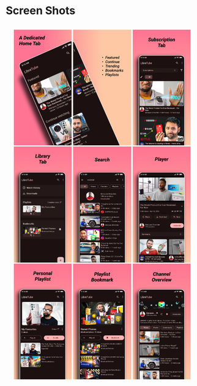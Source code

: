 # Screen Shots

<div align="center" style="width:100%; display:flex; justify-content:space-between;">

[<img src="fastlane/metadata/android/en-US/images/phoneScreenshots/Screenshot_1.jpg" width=30% alt="Home">](fastlane/metadata/android/en-US/images/phoneScreenshots/Screenshot_1.jpg)
[<img src="fastlane/metadata/android/en-US/images/phoneScreenshots/Screenshot_2.jpg" width=30% alt="Home">](fastlane/metadata/android/en-US/images/phoneScreenshots/Screenshot_2.jpg)
[<img src="fastlane/metadata/android/en-US/images/phoneScreenshots/Screenshot_3.jpg" width=30% alt="Subscriptions">](fastlane/metadata/android/en-US/images/phoneScreenshots/Screenshot_3.jpg)
[<img src="fastlane/metadata/android/en-US/images/phoneScreenshots/Screenshot_4.jpg" width=30% alt="Library">](fastlane/metadata/android/en-US/images/phoneScreenshots/Screenshot_4.jpg)
[<img src="fastlane/metadata/android/en-US/images/phoneScreenshots/Screenshot_5.jpg" width=30% alt="Home">](fastlane/metadata/android/en-US/images/phoneScreenshots/Screenshot_5.jpg)
[<img src="fastlane/metadata/android/en-US/images/phoneScreenshots/Screenshot_6.jpg" width=30% alt="Home">](fastlane/metadata/android/en-US/images/phoneScreenshots/Screenshot_6.jpg)
[<img src="fastlane/metadata/android/en-US/images/phoneScreenshots/Screenshot_7.jpg" width=30% alt="Subscriptions">](fastlane/metadata/android/en-US/images/phoneScreenshots/Screenshot_7.jpg)
[<img src="fastlane/metadata/android/en-US/images/phoneScreenshots/Screenshot_8.jpg" width=30% alt="Library">](fastlane/metadata/android/en-US/images/phoneScreenshots/Screenshot_8.jpg)
[<img src="fastlane/metadata/android/en-US/images/phoneScreenshots/Screenshot_9.jpg" width=30% alt="Channel Overview">](fastlane/metadata/android/en-US/images/phoneScreenshots/Screenshot_9.jpg)

</div>
